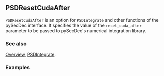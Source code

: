 ## PSDResetCudaAfter

`PSDResetCudaAfter` is an option for `PSDIntegrate` and other functions of the pySecDec interface. It specifies the value of the `reset_cuda_after` parameter to be passed to pySecDec's numerical integration library.

### See also

[Overview](Extra/FeynHelpers.md), [PSDIntegrate](PSDIntegrate.md).

### Examples